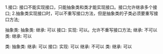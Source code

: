 1.接口: 接口不能实现接口，只能抽象类和类才能实现接口。接口允许继承多个接口;
2.抽象类实现接口时，可以不重写接口方法，但是抽象类的子类必须要重写接口方法;

抽象类:
    抽象类:
        继承: 可以
    接口:
        实现: 可以。允许不重写接口方法;
        继承: 不可以
    类:
        继承: 可以

类:
    抽象类:
        继承: 可以
    接口:
        实现: 可以
        继承: 不可以
    类:
        继承: 可以